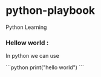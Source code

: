 # python-playbook
Python Learning
<h3> Hellow world :</h3>
<p> In python we can use</p>
```python
  print("hello world")
```

